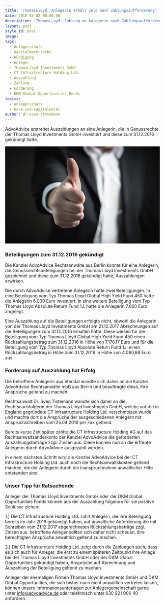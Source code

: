 ```yaml
---
title: 'ThomasLloyd: Anlegerin erhält Geld nach Zahlungsaufforderung'
date: 2019-05-02 00:00:00
description: 'ThomasLLoyd: Zahlung an Anlegerin nach Zahlungsaufforderung erstritten'
layout: post
style_id: post
image:
tags:
  - Anlegerschutz
  - Kapitalmarktrecht
  - Kündigung
  - Anleger
  - ThomasLloyd Investments GmbH
  - CT Infrastructure Holding Ltd.
  - Auszahlung
  - Zahlung
  - Forderung
  - DKM Global Opportunities Fonds
topics:
  - anlegerschutz
  - bank-und-kapitalmarkt
author: dr-sven-tintemann
---
```


AdvoAdvice erstreitet Auszahlungen an eine Anlegerin, die in Genussrechte der Thomas Lloyd Investments GmbH investiert und diese zum 31.12.2016 gek&uuml;ndigt hatte.&nbsp;

![Daumen hoch - Foto Pixabay](/uploads/thumbs-up-2056022-640.jpg "Erfolg in Sachen Thomas Lloyd")

### Beteiligungen zum 31.12.2016 gek&uuml;ndigt

Die Kanzlei AdvoAdvice Rechtsanw&auml;lte aus Berlin konnte f&uuml;r eine Anlegerin, die Genussrechtsbeteiligungen bei der Thomas Lloyd Investments GmbH gezeichnet und diese zum 31.12.2016 gek&uuml;ndigt hatte, Auszahlungen erwirken.&nbsp;

Die durch AdvoAdvice vertretene Anlegerin hatte zwei Beteiligungen. In eine Beteiligung vom Typ Thomas Lloyd Global High Yield Fund 450 hatte die Anlegerin 6.000 Euro investiert. In eine weitere Beteiligung vom Typ Thomas Lloyd Absolute Return Fund 1J. hatte die Anlegerin 7.000 Euro angelegt.

Eine Auszahlung auf die Beteiligungen erfolgte nicht, obwohl die Anlegerin von der Thomas Lloyd Investments GmbH am 21.12.2017 Abrechnungen auf die Beteiligungen zum 31.12.2016 erhalten hatte. Diese wiesen f&uuml;r die Beteiligung vom Typ Thomas Lloyd Global High Yield Fund 450 einen R&uuml;ckzahlungsbetrag zum 31.12.2016 in H&ouml;he von 7.170,17 Euro und f&uuml;r die Beteiligung vom Typ Thomas Lloyd Absolute Return Fund 1J. einen R&uuml;ckzahlungsbetrag in H&ouml;he zum 31.12.2016 in H&ouml;he von 4.090,88 Euro aus.&nbsp;

### Forderung auf Auszahlung hat Erfolg

Die betroffene Anlegerin aus Stendal wandte sich daher an die Kanzlei AdvoAdvice Rechtsanw&auml;lte mbB aus Berlin und beauftragte diese, ihre Anspr&uuml;che geltend zu machen.&nbsp;

Rechtsanwalt Dr. Sven Tintemann wandte sich daher an die Rechtsnachfolgerin der Thomas Lloyd Investments GmbH, welche auf die in England gegr&uuml;ndete CT Infrastructure Holding Ltd. verschmolzen wurde und machte dort die Anspr&uuml;che der ausgeschiedenen Anlegern mit Anspruchschreiben vom 25.04.2019 per Fax geltend.

Bereits kurze Zeit sp&auml;ter zahlte die CT Infrastructure Holding AG auf das Rechtsanwaltsanderkonto der Kanzlei AdvoAdvice die geforderten Auszahlungsbetr&auml;ge zzgl. Zinsen aus. Diese k&ouml;nnen nun an die erfreute Anlegerin durch AdvoAdvice ausgezahlt werden.

In einem n&auml;chsten Schritt wird die Kanzlei AdvoAdvice bei der CT Infrastructure Holding Ltd. auch noch die Rechtsanwaltskosten geltend machen, die der Anlegerin durch die Inanspruchnahme anwaltlicher Hilfe entstanden sind.&nbsp;&nbsp;

### Unser Tipp f&uuml;r Ratsuchende

Anleger der Thomas Lloyd Investments GmbH oder der DKM Global Opportunities Fonds k&ouml;nnen aus der Auszahlung folgende f&uuml;r sie positive Schl&uuml;sse ziehen:

1\.) Die CT Infrastructure Holding Ltd. zahlt Anlegern, die ihre Beteiligung bereits im Jahr 2016 gek&uuml;ndigt haben, auf anwaltliche Anforderung die mit Schreiben vom 21.12.2017 abgerechneten R&uuml;ckzahlungsbetr&auml;ge zzgl. Zinsen aus. betroffene Anleger sollten sich daher nicht scheuen, ihre berechtigten Anspr&uuml;che anwaltlich geltend zu machen.&nbsp;

2\.) Die CT Infrasturcture Holding Ltd. zeigt durch die Zahlungen auch, dass es sich auch f&uuml;r Anleger, die erst zu einem sp&auml;teren Zeitpunkt ihre Anlage bei der Thomas Lloyd Investments GmbH oder der DKM Global Opportunities gek&uuml;ndigt haben, Anspr&uuml;che auf Abrechnung und Auszahlung der Beteiligung geltend zu machen.&nbsp;

Anleger der ehemaligen Firmen Thomas Lloyd Investments GmbH und DKM Global Opportunities, die sich bisher noch nicht anwaltlich vertreten lassen, k&ouml;nnen unsere Informationsunterlagen zur Anlegergemeinschaft gerne unter info@advoadvice.de oder telefonisch unter 030 921 000 40 anfordern.&nbsp;